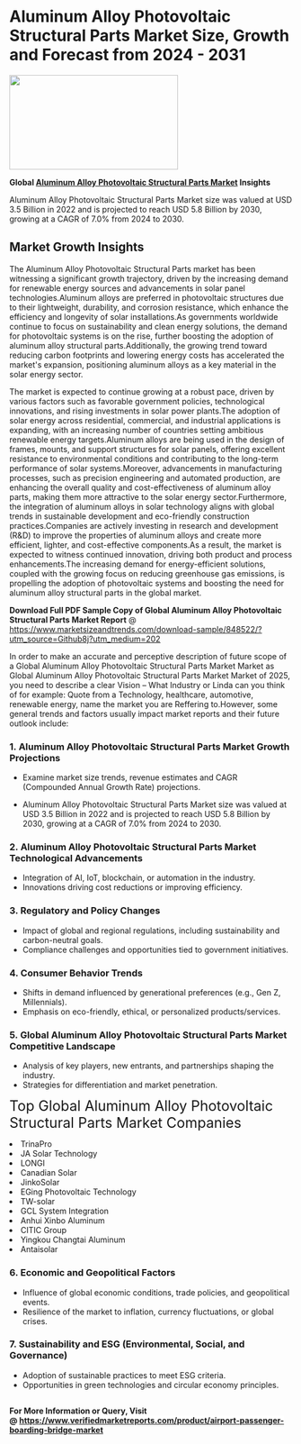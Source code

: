 <H1>Aluminum Alloy Photovoltaic Structural Parts Market Size, Growth and Forecast from 2024 - 2031</H1><img class="aligncenter size-medium wp-image-584254" src="https://thirdeyenews.in/wp-content/uploads/2024/09/Global-Market-Research-300x168.jpeg" alt="" width="300" height="168" /><p><strong>Global&nbsp;<a href="https://www.marketsizeandtrends.com/download-sample/848522/?utm_source=Github8j?utm_medium=202">Aluminum Alloy Photovoltaic Structural Parts Market</a> Insights</strong></p><p>Aluminum Alloy Photovoltaic Structural Parts Market size was valued at USD 3.5 Billion in 2022 and is projected to reach USD 5.8 Billion by 2030, growing at a CAGR of 7.0% from 2024 to 2030.</p><p><h2>Market Growth Insights</h2> <p>The Aluminum Alloy Photovoltaic Structural Parts market has been witnessing a significant growth trajectory, driven by the increasing demand for renewable energy sources and advancements in solar panel technologies.Aluminum alloys are preferred in photovoltaic structures due to their lightweight, durability, and corrosion resistance, which enhance the efficiency and longevity of solar installations.As governments worldwide continue to focus on sustainability and clean energy solutions, the demand for photovoltaic systems is on the rise, further boosting the adoption of aluminum alloy structural parts.Additionally, the growing trend toward reducing carbon footprints and lowering energy costs has accelerated the market's expansion, positioning aluminum alloys as a key material in the solar energy sector.</p> <p>The market is expected to continue growing at a robust pace, driven by various factors such as favorable government policies, technological innovations, and rising investments in solar power plants.The adoption of solar energy across residential, commercial, and industrial applications is expanding, with an increasing number of countries setting ambitious renewable energy targets.Aluminum alloys are being used in the design of frames, mounts, and support structures for solar panels, offering excellent resistance to environmental conditions and contributing to the long-term performance of solar systems.Moreover, advancements in manufacturing processes, such as precision engineering and automated production, are enhancing the overall quality and cost-effectiveness of aluminum alloy parts, making them more attractive to the solar energy sector.Furthermore, the integration of aluminum alloys in solar technology aligns with global trends in sustainable development and eco-friendly construction practices.Companies are actively investing in research and development (R&D) to improve the properties of aluminum alloys and create more efficient, lighter, and cost-effective components.As a result, the market is expected to witness continued innovation, driving both product and process enhancements.The increasing demand for energy-efficient solutions, coupled with the growing focus on reducing greenhouse gas emissions, is propelling the adoption of photovoltaic systems and boosting the need for aluminum alloy structural parts in the global market.<p><span class=""><strong>Download Full PDF Sample Copy of Global Aluminum Alloy Photovoltaic Structural Parts Market Report</strong> @ <a href="https://www.marketsizeandtrends.com/download-sample/848522/?utm_source=Github8j?utm_medium=202" target="_blank">https://www.marketsizeandtrends.com/download-sample/848522/?utm_source=Github8j?utm_medium=202</a></span></p><p>In order to make an accurate and perceptive description of future scope of a Global&nbsp;Aluminum Alloy Photovoltaic Structural Parts Market Market as Global&nbsp;Aluminum Alloy Photovoltaic Structural Parts Market Market of 2025, you need to describe a clear Vision &ndash; What Industry or Linda can you think of for example: Quote from a Technology, healthcare, automotive, renewable energy, name the market you are Reffering to.However, some general trends and factors usually impact market reports and their future outlook include:</p><h3>1.&nbsp;<strong>Aluminum Alloy Photovoltaic Structural Parts Market Growth Projections</strong></h3><ul><li>Examine market size trends, revenue estimates and CAGR (Compounded Annual Growth Rate) projections.</li><li><p>Aluminum Alloy Photovoltaic Structural Parts Market size was valued at USD 3.5 Billion in 2022 and is projected to reach USD 5.8 Billion by 2030, growing at a CAGR of 7.0% from 2024 to 2030.</p></li></ul><h3>2.&nbsp;<strong>Aluminum Alloy Photovoltaic Structural Parts Market Technological Advancements</strong></h3><ul><li>Integration of AI, IoT, blockchain, or automation in the industry.</li><li>Innovations driving cost reductions or improving efficiency.</li></ul><h3>3.&nbsp;<strong>Regulatory and Policy Changes</strong></h3><ul><li>Impact of global and regional regulations, including sustainability and carbon-neutral goals.</li><li>Compliance challenges and opportunities tied to government initiatives.</li></ul><h3>4.&nbsp;<strong>Consumer Behavior Trends</strong></h3><ul><li>Shifts in demand influenced by generational preferences (e.g., Gen Z, Millennials).</li><li>Emphasis on eco-friendly, ethical, or personalized products/services.</li></ul><h3>5.&nbsp;<strong>Global Aluminum Alloy Photovoltaic Structural Parts Market Competitive Landscape</strong></h3><ul><li>Analysis of key players, new entrants, and partnerships shaping the industry.</li><li>Strategies for differentiation and market penetration.</li></ul><p data-pm-slice="1 1 []"><span style="color: inherit; font-family: inherit; font-size: 25px;">Top Global Aluminum Alloy Photovoltaic Structural Parts Market Companies</span></p><div class="" data-test-id=""><p><li>TrinaPro</li><li> JA Solar Technology</li><li> LONGI</li><li> Canadian Solar</li><li> JinkoSolar</li><li> EGing Photovoltaic Technology</li><li> TW-solar</li><li> GCL System Integration</li><li> Anhui Xinbo Aluminum</li><li> CITIC Group</li><li> Yingkou Changtai Aluminum</li><li> Antaisolar</li></p></div><h3>6.&nbsp;<strong>Economic and Geopolitical Factors</strong></h3><ul><li>Influence of global economic conditions, trade policies, and geopolitical events.</li><li>Resilience of the market to inflation, currency fluctuations, or global crises.</li></ul><h3>7.&nbsp;<strong>Sustainability and ESG (Environmental, Social, and Governance)</strong></h3><ul><li>Adoption of sustainable practices to meet ESG criteria.</li><li>Opportunities in green technologies and circular economy principles.</li></ul><h2><strong style="font-size: 14px;">For More Information or Query, Visit @&nbsp;</strong><a style="background-color: #ffffff; font-size: 14px;" href="https://www.marketsizeandtrends.com/report/aluminum-alloy-photovoltaic-structural-parts-market/" target="_blank">https://www.verifiedmarketreports.com/product/airport-passenger-boarding-bridge-market</a></h2>